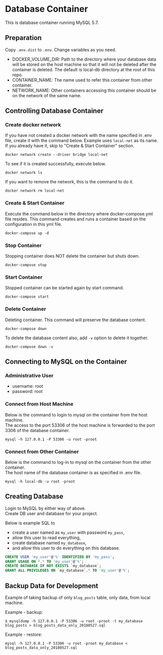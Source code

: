 # Database Container
This is database container running MySQL 5.7.

## Preparation
Copy `.env.dist` to `.env`.
Change variables as you need.

* DOCKER_VOLUME_DIR: Path to the directory where your database data will be
  stored on the host machine so that it will not be deleted after the container
  is deleted. The default is local-db directory at the root of this repo.
* CONTAINER_NAME: The name used to refer this container from other container.
* NETWORK_NAME: Other containers accessing this container should be on the
  network of the same name.

## Controlling Database Container
### Create docker network
If you have not created a docker network with the name specified in .env file,
create it with the command below. Example uses `local-net` as its name.  
If you already have it, skip to "Create & Start Container" section.

```
docker network create --driver bridge local-net
```

To see if it is created successfully, execute below.
```
docker network ls
```

If you want to remove the network, this is the command to do it.
```
docker network rm local-net
```

### Create & Start Container
Execute the command below in the directory where docker-compose.yml file resides.
This command creates and runs a container based on the configuration in this yml file.
```
docker-compose up -d
```

### Stop Container
Stopping container does NOT delete the container but shuts down.
```
docker-compose stop
```

### Start Container
Stopped container can be started again by start command.
```
docker-compose start
```

### Delete Container
Deleting container. This command will preserve the database content.
```
docker-compose down
```

To delete the database content also, add `-v` option to delete it together.
```
docker-compose down -v
```


## Connecting to MySQL on the Container
### Administrative User
* username: root
* password: root

### Connect from Host Machine
Below is the command to login to mysql on the container from the host machine.  
The access to the port 53306 of the host machine is forwarded to the port 3306 of the database container.

```
mysql -h 127.0.0.1 -P 53306 -u root -proot
```

### Connect from Other Container
Below is the command to log-in to mysql on the container from the other container.  
The host name of the database container is as specified in .env file.
```
mysql -h local-db -u root -proot
```


## Creating Database
Login to MySQL by either way of above.  
Create DB user and database for your project.

Below is example SQL to
* create a user named as `my_user` with password `my_pass`,
* allow this user to read everything,
* create database named `my_database`,
* and allow this user to do everything on this database.
```sql
CREATE USER 'my_user'@'%' IDENTIFIED BY 'my_pass';
GRANT USAGE ON *.* TO 'my_user'@'%';
CREATE DATABASE IF NOT EXISTS `my_database`;
GRANT ALL PRIVILEGES ON `my_database`.* TO 'my_user'@'%';
```


## Backup Data for Development
Example of taking backup of only `blog_posts` table, only data, from local machine.

Example - backup:
```
$ mysqldump -h 127.0.0.1 -P 53306 -u root -proot -t my_database blog_posts > blog_posts_data_only_20180527.sql
```

Example - restore:
```
mysql -h 127.0.0.1 -P 53306 -u root -proot my_database < blog_posts_data_only_20180527.sql
```
